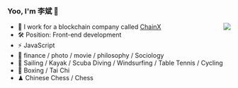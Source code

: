 ### Yoo, I'm 李斌 👋

<img align="right" src="https://github-readme-stats.vercel.app/api?username=Limiu331&show_icons=true&icon_color=CE1D2D&text_color=718096&bg_color=ffffff&hide_title=true" />

- 👔 I work for a blockchain company called [ChainX](https://chainx.org/)
- 🛠️ Position: Front-end development 
- ⚡ JavaScript
- 🥰 finance / photo / movie / philosophy / Sociology
- 🏃 Sailing / Kayak / Scuba Diving / Windsurfing / Table Tennis / Cycling
- 🥋 Boxing / Tai Chi
- ♟ Chinese Chess / Chess 
